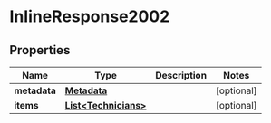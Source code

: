 # InlineResponse2002

## Properties
Name | Type | Description | Notes
------------ | ------------- | ------------- | -------------
**metadata** | [**Metadata**](Metadata.md) |  |  [optional]
**items** | [**List&lt;Technicians&gt;**](Technicians.md) |  |  [optional]

